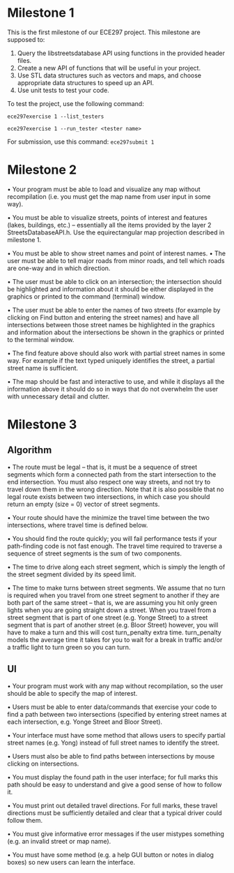 # Milestone 1
This is the first milestone of our ECE297 project. This milestone are supposed to:

1. Query the libstreetsdatabase API using functions in the provided header
files.
2. Create a new API of functions that will be useful in your project.
3. Use STL data structures such as vectors and maps, and choose appropriate
data structures to speed up an API.
4. Use unit tests to test your code.

To test the project, use the following command:

`ece297exercise 1 --list_testers`

`ece297exercise 1 --run_tester <tester name>`

For submission, use this command: `ece297submit 1`


# Milestone 2
• Your program must be able to load and visualize any map without recompilation (i.e. you
must get the map name from user input in some way).

• You must be able to visualize streets, points of interest and features (lakes, buildings,
etc.) – essentially all the items provided by the layer 2 StreetsDatabaseAPI.h. Use the
equirectangular map projection described in milestone 1.

• You must be able to show street names and point of interest names.
• The user must be able to tell major roads from minor roads, and tell which roads are
one-way and in which direction.

• The user must be able to click on an intersection; the intersection should be highlighted
and information about it should be either displayed in the graphics or printed to the
command (terminal) window.

• The user must be able to enter the names of two streets (for example by clicking on
Find button and entering the street names) and have all intersections between those street
names be highlighted in the graphics and information about the intersections be shown in
the graphics or printed to the terminal window.

• The find feature above should also work with partial street names in some way. For
example if the text typed uniquely identifies the street, a partial street name is sufficient.

• The map should be fast and interactive to use, and while it displays all the information
above it should do so in ways that do not overwhelm the user with unnecessary detail and
clutter.

# Milestone 3
## Algorithm
• The route must be legal – that is, it must be a sequence of street segments which form a
connected path from the start intersection to the end intersection. You must also respect
one way streets, and not try to travel down them in the wrong direction. Note that it is
also possible that no legal route exists between two intersections, in which case you should
return an empty (size = 0) vector of street segments.

• Your route should have the minimize the travel time between the two intersections, where
travel time is defined below.

• You should find the route quickly; you will fail performance tests if your path-finding
code is not fast enough.
The travel time required to traverse a sequence of street segments is the sum of two
components.

• The time to drive along each street segment, which is simply the length of the street
segment divided by its speed limit.

• The time to make turns between street segments. We assume that no turn is required
when you travel from one street segment to another if they are both part of the same street
– that is, we are assuming you hit only green lights when you are going straight down a
street. When you travel from a street segment that is part of one street (e.g. Yonge Street)
to a street segment that is part of another street (e.g. Bloor Street) however, you will have
to make a turn and this will cost turn_penalty extra time. turn_penalty models the
average time it takes for you to wait for a break in traffic and/or a traffic light to turn
green so you can turn.


## UI
• Your program must work with any map without recompilation, so the user should be
able to specify the map of interest.

• Users must be able to enter data/commands that exercise your code to find a path
between two intersections (specified by entering street names at each intersection, e.g.
Yonge Street and Bloor Street).

• Your interface must have some method that allows users to specify partial street names
(e.g. Yong) instead of full street names to identify the street.

• Users must also be able to find paths between intersections by mouse clicking on intersections.

• You must display the found path in the user interface; for full marks this path should be
easy to understand and give a good sense of how to follow it.

• You must print out detailed travel directions. For full marks, these travel directions must
be sufficiently detailed and clear that a typical driver could follow them.

• You must give informative error messages if the user mistypes something (e.g. an invalid
street or map name).

• You must have some method (e.g. a help GUI button or notes in dialog boxes) so new
users can learn the interface.
